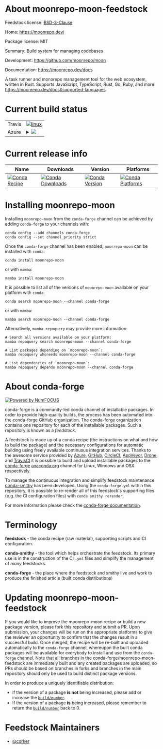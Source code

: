 About moonrepo-moon-feedstock
=============================

Feedstock license: [BSD-3-Clause](https://github.com/conda-forge/moonrepo-moon-feedstock/blob/main/LICENSE.txt)

Home: https://moonrepo.dev/

Package license: MIT

Summary: Build system for managing codebases

Development: https://github.com/moonrepo/moon

Documentation: https://moonrepo.dev/docs

A task runner and monorepo management tool for the web ecosystem, written in Rust.
Supports JavaScript, TypeScript, Rust, Go, Ruby, and more <https://moonrepo.dev/docs#supported-languages>


Current build status
====================


<table><tr>
    <td>Travis</td>
    <td>
      <a href="https://app.travis-ci.com/conda-forge/moonrepo-moon-feedstock">
        <img alt="linux" src="https://img.shields.io/travis/com/conda-forge/moonrepo-moon-feedstock/main.svg?label=Linux">
      </a>
    </td>
  </tr>
    
  <tr>
    <td>Azure</td>
    <td>
      <details>
        <summary>
          <a href="https://dev.azure.com/conda-forge/feedstock-builds/_build/latest?definitionId=23134&branchName=main">
            <img src="https://dev.azure.com/conda-forge/feedstock-builds/_apis/build/status/moonrepo-moon-feedstock?branchName=main">
          </a>
        </summary>
        <table>
          <thead><tr><th>Variant</th><th>Status</th></tr></thead>
          <tbody><tr>
              <td>linux_64</td>
              <td>
                <a href="https://dev.azure.com/conda-forge/feedstock-builds/_build/latest?definitionId=23134&branchName=main">
                  <img src="https://dev.azure.com/conda-forge/feedstock-builds/_apis/build/status/moonrepo-moon-feedstock?branchName=main&jobName=linux&configuration=linux%20linux_64_" alt="variant">
                </a>
              </td>
            </tr><tr>
              <td>linux_aarch64</td>
              <td>
                <a href="https://dev.azure.com/conda-forge/feedstock-builds/_build/latest?definitionId=23134&branchName=main">
                  <img src="https://dev.azure.com/conda-forge/feedstock-builds/_apis/build/status/moonrepo-moon-feedstock?branchName=main&jobName=linux&configuration=linux%20linux_aarch64_" alt="variant">
                </a>
              </td>
            </tr><tr>
              <td>linux_ppc64le</td>
              <td>
                <a href="https://dev.azure.com/conda-forge/feedstock-builds/_build/latest?definitionId=23134&branchName=main">
                  <img src="https://dev.azure.com/conda-forge/feedstock-builds/_apis/build/status/moonrepo-moon-feedstock?branchName=main&jobName=linux&configuration=linux%20linux_ppc64le_" alt="variant">
                </a>
              </td>
            </tr><tr>
              <td>osx_64</td>
              <td>
                <a href="https://dev.azure.com/conda-forge/feedstock-builds/_build/latest?definitionId=23134&branchName=main">
                  <img src="https://dev.azure.com/conda-forge/feedstock-builds/_apis/build/status/moonrepo-moon-feedstock?branchName=main&jobName=osx&configuration=osx%20osx_64_" alt="variant">
                </a>
              </td>
            </tr><tr>
              <td>osx_arm64</td>
              <td>
                <a href="https://dev.azure.com/conda-forge/feedstock-builds/_build/latest?definitionId=23134&branchName=main">
                  <img src="https://dev.azure.com/conda-forge/feedstock-builds/_apis/build/status/moonrepo-moon-feedstock?branchName=main&jobName=osx&configuration=osx%20osx_arm64_" alt="variant">
                </a>
              </td>
            </tr><tr>
              <td>win_64</td>
              <td>
                <a href="https://dev.azure.com/conda-forge/feedstock-builds/_build/latest?definitionId=23134&branchName=main">
                  <img src="https://dev.azure.com/conda-forge/feedstock-builds/_apis/build/status/moonrepo-moon-feedstock?branchName=main&jobName=win&configuration=win%20win_64_" alt="variant">
                </a>
              </td>
            </tr>
          </tbody>
        </table>
      </details>
    </td>
  </tr>
</table>

Current release info
====================

| Name | Downloads | Version | Platforms |
| --- | --- | --- | --- |
| [![Conda Recipe](https://img.shields.io/badge/recipe-moonrepo--moon-green.svg)](https://anaconda.org/conda-forge/moonrepo-moon) | [![Conda Downloads](https://img.shields.io/conda/dn/conda-forge/moonrepo-moon.svg)](https://anaconda.org/conda-forge/moonrepo-moon) | [![Conda Version](https://img.shields.io/conda/vn/conda-forge/moonrepo-moon.svg)](https://anaconda.org/conda-forge/moonrepo-moon) | [![Conda Platforms](https://img.shields.io/conda/pn/conda-forge/moonrepo-moon.svg)](https://anaconda.org/conda-forge/moonrepo-moon) |

Installing moonrepo-moon
========================

Installing `moonrepo-moon` from the `conda-forge` channel can be achieved by adding `conda-forge` to your channels with:

```
conda config --add channels conda-forge
conda config --set channel_priority strict
```

Once the `conda-forge` channel has been enabled, `moonrepo-moon` can be installed with `conda`:

```
conda install moonrepo-moon
```

or with `mamba`:

```
mamba install moonrepo-moon
```

It is possible to list all of the versions of `moonrepo-moon` available on your platform with `conda`:

```
conda search moonrepo-moon --channel conda-forge
```

or with `mamba`:

```
mamba search moonrepo-moon --channel conda-forge
```

Alternatively, `mamba repoquery` may provide more information:

```
# Search all versions available on your platform:
mamba repoquery search moonrepo-moon --channel conda-forge

# List packages depending on `moonrepo-moon`:
mamba repoquery whoneeds moonrepo-moon --channel conda-forge

# List dependencies of `moonrepo-moon`:
mamba repoquery depends moonrepo-moon --channel conda-forge
```


About conda-forge
=================

[![Powered by
NumFOCUS](https://img.shields.io/badge/powered%20by-NumFOCUS-orange.svg?style=flat&colorA=E1523D&colorB=007D8A)](https://numfocus.org)

conda-forge is a community-led conda channel of installable packages.
In order to provide high-quality builds, the process has been automated into the
conda-forge GitHub organization. The conda-forge organization contains one repository
for each of the installable packages. Such a repository is known as a *feedstock*.

A feedstock is made up of a conda recipe (the instructions on what and how to build
the package) and the necessary configurations for automatic building using freely
available continuous integration services. Thanks to the awesome service provided by
[Azure](https://azure.microsoft.com/en-us/services/devops/), [GitHub](https://github.com/),
[CircleCI](https://circleci.com/), [AppVeyor](https://www.appveyor.com/),
[Drone](https://cloud.drone.io/welcome), and [TravisCI](https://travis-ci.com/)
it is possible to build and upload installable packages to the
[conda-forge](https://anaconda.org/conda-forge) [anaconda.org](https://anaconda.org/)
channel for Linux, Windows and OSX respectively.

To manage the continuous integration and simplify feedstock maintenance
[conda-smithy](https://github.com/conda-forge/conda-smithy) has been developed.
Using the ``conda-forge.yml`` within this repository, it is possible to re-render all of
this feedstock's supporting files (e.g. the CI configuration files) with ``conda smithy rerender``.

For more information please check the [conda-forge documentation](https://conda-forge.org/docs/).

Terminology
===========

**feedstock** - the conda recipe (raw material), supporting scripts and CI configuration.

**conda-smithy** - the tool which helps orchestrate the feedstock.
                   Its primary use is in the construction of the CI ``.yml`` files
                   and simplify the management of *many* feedstocks.

**conda-forge** - the place where the feedstock and smithy live and work to
                  produce the finished article (built conda distributions)


Updating moonrepo-moon-feedstock
================================

If you would like to improve the moonrepo-moon recipe or build a new
package version, please fork this repository and submit a PR. Upon submission,
your changes will be run on the appropriate platforms to give the reviewer an
opportunity to confirm that the changes result in a successful build. Once
merged, the recipe will be re-built and uploaded automatically to the
`conda-forge` channel, whereupon the built conda packages will be available for
everybody to install and use from the `conda-forge` channel.
Note that all branches in the conda-forge/moonrepo-moon-feedstock are
immediately built and any created packages are uploaded, so PRs should be based
on branches in forks and branches in the main repository should only be used to
build distinct package versions.

In order to produce a uniquely identifiable distribution:
 * If the version of a package **is not** being increased, please add or increase
   the [``build/number``](https://docs.conda.io/projects/conda-build/en/latest/resources/define-metadata.html#build-number-and-string).
 * If the version of a package **is** being increased, please remember to return
   the [``build/number``](https://docs.conda.io/projects/conda-build/en/latest/resources/define-metadata.html#build-number-and-string)
   back to 0.

Feedstock Maintainers
=====================

* [@corker](https://github.com/corker/)

